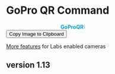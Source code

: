 # GoPro QR Command

<script src="../../jquery.min.js"></script>
<script src="../../qrcodeborder.js"></script>
<script src="../../html2canvas.min.js"></script>
<style>
        #qrcode{
            width: 100%;
        }
        div{
            width: 100%;
            display: inline-block;
        }
		table{
			border-collapse: collapse;
		}
</style>

<div id="qrcode_txt" style="width: 360px">
 <center>
  <div id="qrcode"></div><br>
  <b><font color="#009FDF">GoProQR:</font></b> <em id="qrtext"></em>
  <div id="title_div"><font color="#005CAC"><b id="title_txt"></b></font></div>
 </center>
</div>
<br>
<div id="copyshow">
<button id="copyImg">Copy Image to Clipboard</button>
</div>

<!-- Manual Command: <input type="text" style="width: 500px;" id="addcmd" value="">
Share this QR Code as: <b id="urltext"></b>  -->

[More features](..) for Labs enabled cameras


## version 1.13

<script>
var changed = false;
var clipcopy = "";
var title = "";
var once = true;
var qrcode;
var cmd = "\"Hello World\"";
//var cmdnotime = "";
var cmd_url;
var title_url;
var lasttimecmd = ""; 

let urlParams = new URLSearchParams(document.location.search);
cmd_url = urlParams.get('cmd');
	
if(cmd_url !== null)
	cmd = cmd_url;
	
title_url = urlParams.get('title');
if(title_url !== null)
{
	title = title_url;
	document.getElementById("title_txt").innerHTML = title;
	dset("title_div", true);
}
else
{	
	dset("title_div", false);
}

let hastime = cmd.search(/oT2/);
if(hastime >= 0)
	dset("copyshow", false);   // don't what user printing or sharing code with wrong date and time
else	
	dset("copyshow", true);
	
	
function HTMLPrint(txt)
{
	var txt2 = txt.replaceAll("<", "&#60;");
	var newtxt = txt2.replaceAll(">", "&#62;");
	return newtxt;
}


function padTime(i) {
  if (i < 10) {i = "0" + i;}  // add zero in front of numbers < 10
  return i;
}
function padTime1000(i) {
  if (i >= 10 && i < 100) {i = "0" + i;}  // add zero in front of numbers < 100
  else if (i < 10) {i = "00" + i;}  // add zero in front of numbers < 10
  return i;
}

function updateTime()
{
	let position = cmd.search("oT2");
	
	if(position >= 0)
	{
		var src_cmd = cmd;
		var today = new Date();
		
		var	yy = today.getFullYear() - 2000;
		var	mm = today.getMonth() + 1;
		var	dd = today.getDate();
		var	h = today.getHours();
		var	m = today.getMinutes();
		var	s = today.getSeconds();
		var	ms = today.getMilliseconds();
			
		yy = checkTime(yy);
		mm = checkTime(mm);
		dd = checkTime(dd);
		h = checkTime(h);
		m = checkTime(m);
		s = checkTime(s);
		ms = Math.floor(ms / 10); // hundredths
		ms = checkTime(ms);
			
		var newtimetxt = padTime(yy) + padTime(mm) + padTime(dd) + padTime(h) + padTime(m) + padTime(s);
		let letter = src_cmd.charAt(position+14);
		if(letter == '.')
		{
			newtimetxt = newtimetxt + "." + padTime1000(ms);
			cmd = src_cmd.slice(0,position+2) + newtimetxt + src_cmd.slice(position+17);
		}
		else
		{
			cmd = src_cmd.slice(0,position+2) + newtimetxt + src_cmd.slice(position+14);
		}
	}
	
	document.getElementById("qrtext").innerHTML = HTMLPrint(cmd);
}


function dset(label, on) {
	var settings = document.getElementById(label);
	if(on === true)
	{
		if (settings.style.display === 'none') 
			settings.style.display = 'block';
	}
	else
	{
		settings.style.display = 'none';
	}
}

function makeQR() 
{	
  if(once === true)
  {
    qrcode = new QRCode(document.getElementById("qrcode"), 
    {
      text : cmd,
      width : 360,
      height : 360,
      correctLevel : QRCode.CorrectLevel.M
    });
    once = false;
  }
}

function timeLoop()
{  
  updateTime();
  qrcode.clear(); 
  qrcode.makeCode(cmd);
	
  var t = setTimeout(timeLoop, 77);
}

function checkTime(i) {
    if (i < 10) {i = "0" + i;}  // add zero in front of numbers < 10
    return i;
}

function myReloadFunction() {
  location.reload();
}


async function copyTextToClipboard(text) {
	try {
		await navigator.clipboard.writeText(text);
	} catch(err) {
		alert('Error in copying text: ', err);
	}
}

async function copyImageToClipboard() {
    html2canvas(document.querySelector("#qrcode_txt")).then(canvas => canvas.toBlob(blob => navigator.clipboard.write([new ClipboardItem({'image/png': blob})])));
}


function setupButtons() {	
    document.getElementById("copyImg").onclick = function() { 
        copyImageToClipboard();
	};	
}
	
makeQR();
setupButtons();
timeLoop();

</script>

